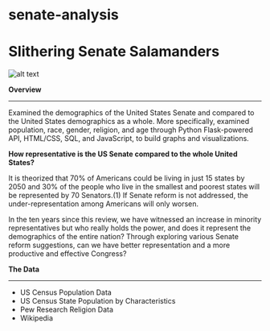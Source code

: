 # senate-analysis

# Slithering Senate Salamanders
![alt text](https://github.com/isabelle-sanford/senate-analysis/blob/main/static/img/US_Capitol_west_side.jpeg?raw=true)


**Overview**
________________________________
Examined the demographics of the United States Senate and compared to the United States demographics as a whole.  More specifically, examined population, race, gender, religion, and age through Python Flask-powered API, HTML/CSS, SQL, and JavaScript, to build graphs and visualizations.

**How representative is the US Senate compared to the whole United States?**

It is theorized that 70% of Americans could be living in just 15 states by 2050 and 30% of the people who live in the smallest and poorest states will be represented by 70 Senators.(1)  If Senate reform is not addressed, the under-representation among Americans will only worsen.

In the ten years since this review, we have witnessed an increase in minority representatives but who really holds the power, and does it represent the demographics of the entire nation?  Through exploring various Senate reform suggestions, can we have better representation and a more productive and effective Congress?


**The Data**
_______________________________
*	US Census Population Data
*	US Census State Population by Characteristics 
*	Pew Research Religion Data
*	Wikipedia
